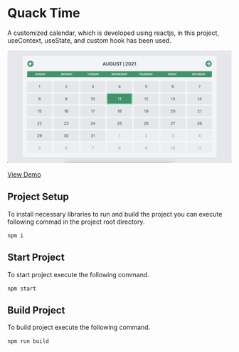 # Quack Time

A customized calendar, which is developed using reactjs, in this project, useContext, useState, and custom hook has been used.


![Quack Time](https://github.com/usama-akmal/quack-time/blob/main/public/app.png?raw=true)


[View Demo](https://quack-time.web.app/)

## Project Setup
To install necessary libraries to run and build the project you can execute following commad in the project root directory.

    npm i
## Start Project
To start project execute the following command.

	npm start
	
## Build Project
To build project execute the following command.

	npm run build

